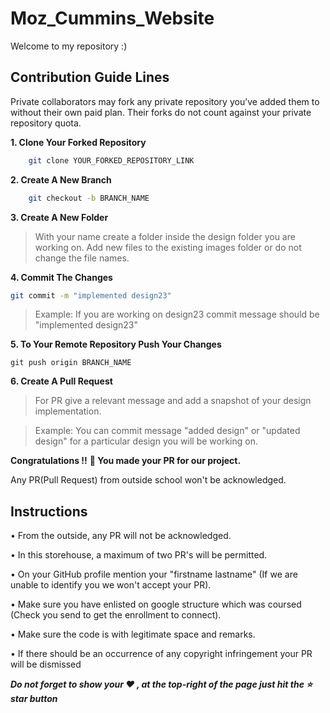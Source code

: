 # Moz_Cummins_Website
Welcome to my repository :)

## Contribution Guide Lines

Private collaborators may fork any private repository you’ve added them to without their own paid plan. Their forks do not count against your private repository quota.



**1. Clone Your Forked Repository**
```bash
    git clone YOUR_FORKED_REPOSITORY_LINK
```
**2. Create A New Branch**
```bash
    git checkout -b BRANCH_NAME
```
**3. Create A New Folder**

> With your name create a folder inside the design folder you are working on.
> Add new files to the existing images folder or do not change the file names.

**4. Commit The Changes**
```bash
git commit -m "implemented design23"
```
> Example: If you are working on design23 commit message should be "implemented design23"

**5.  To Your Remote Repository Push Your Changes** 

    git push origin BRANCH_NAME

**6. Create A Pull Request**

> For PR give a relevant message and add a snapshot of your design implementation.

> Example: You can commit message "added design" or "updated design" for a particular design you will be working on.

**Congratulations !!** **🥳 You made your PR for our project.**

Any PR(Pull Request) from outside school won't be acknowledged. 



## Instructions 

• From the outside, any PR will not be acknowledged.

•  In this storehouse, a maximum of two PR's will be permitted.

• On your GitHub profile mention your "firstname lastname"  (If we are unable to identify you we won't accept your PR).

• Make sure you have enlisted on google structure which was coursed (Check you send to get the enrollment to connect). 

• Make sure the code is with legitimate space and remarks. 

• If there should be an occurrence of any copyright infringement your PR will be dismissed 

***Do not forget to show your ❤ , at the top-right of the page just hit the ⭐ star button***

